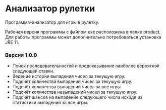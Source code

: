 # Анализатор рулетки
Программа-анализатор для игры в рулетку.

Рабочая версия программы с файлом exe расположена в папке product. Для работы программы может дополнительно потребоваться установка JRE 11.

### Версия 1.0.0

- Поиск последовательностей и предсказывание наиболее вероятной следующей ставки.
- Ведение истории выпадения чисел за текущую игру.
- Подсчёт количества выпадений чисел за текущую игру.
- Подсчёт количества выпадений чисел за все игры.
- Подсчёт количества невыпадений чисел за текущую игру.
- Подсчёт шансов на выпадение следующего числа исходя из статистики выпадений за все игры.
